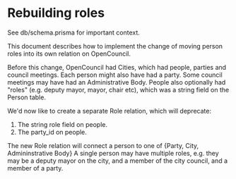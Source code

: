 # Rebuilding roles

See db/schema.prisma for important context.

This document describes how to implement the change of moving person roles into its own
relation on OpenCouncil.

Before this change, OpenCouncil had Cities, which had people, parties and council meetings.
Each person might also have had a party. Some council meetings may have had an Administrative Body.
People also optionally had "roles" (e.g. deputy mayor, mayor, chair etc), which was a string field
on the Person table.

We'd now like to create a separate Role relation, which will deprecate:
1. The string role field on people.
2. The party_id on people.

The new Role relation will connect a person to one of {Party, City, Admininstrative Body}
A single person may have multiple roles, e.g. they may be a deputy mayor on the city,
and a member of the city council, and a member of a party.
